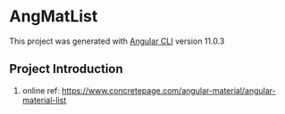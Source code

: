 # AngMatList

This project was generated with [Angular CLI](https://github.com/angular/angular-cli) version 11.0.3

## Project Introduction

1. online ref: <https://www.concretepage.com/angular-material/angular-material-list>
